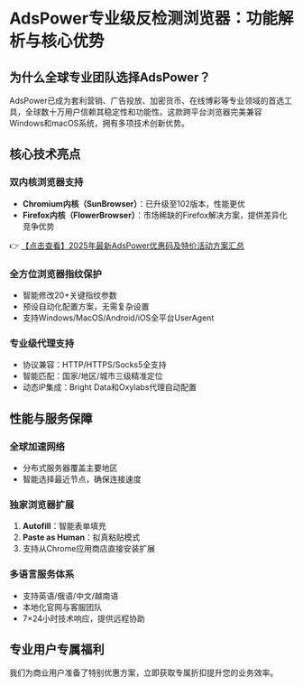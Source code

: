 # AdsPower专业级反检测浏览器：功能解析与核心优势

## 为什么全球专业团队选择AdsPower？

AdsPower已成为套利营销、广告投放、加密货币、在线博彩等专业领域的首选工具，全球数十万用户信赖其稳定性和功能性。这款跨平台浏览器完美兼容Windows和macOS系统，拥有多项技术创新优势。

## 核心技术亮点

### 双内核浏览器支持
- **Chromium内核（SunBrowser）**：已升级至102版本，性能更优
- **Firefox内核（FlowerBrowser）**：市场稀缺的Firefox解决方案，提供差异化竞争优势

👉 [【点击查看】2025年最新AdsPower优惠码及特价活动方案汇总](https://bit.ly/adspower_free)

### 全方位浏览器指纹保护
- 智能修改20+关键指纹参数
- 预设自动化配置方案，无需复杂设置
- 支持Windows/MacOS/Android/iOS全平台UserAgent

### 专业级代理支持
- 协议兼容：HTTP/HTTPS/Socks5全支持
- 智能匹配：国家/地区/城市三级精准定位
- 动态IP集成：Bright Data和Oxylabs代理自动配置

## 性能与服务保障

### 全球加速网络
- 分布式服务器覆盖主要地区
- 智能选择最近节点，确保连接速度

### 独家浏览器扩展
1. **Autofill**：智能表单填充
2. **Paste as Human**：拟真粘贴模式
3. 支持从Chrome应用商店直接安装扩展

### 多语言服务体系
- 支持英语/俄语/中文/越南语
- 本地化官网与客服团队
- 7×24小时技术响应，提供远程协助

## 专业用户专属福利
我们为商业用户准备了特别优惠方案，立即获取专属折扣提升您的业务效率。